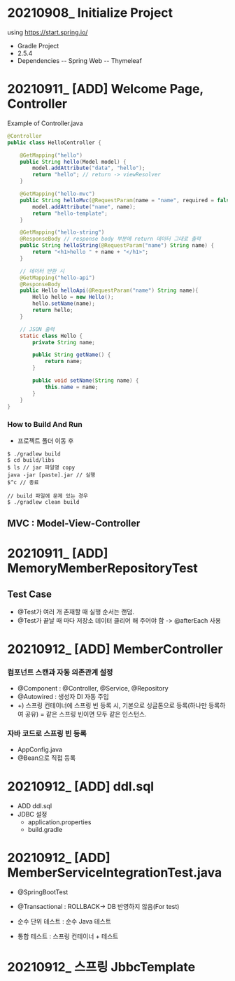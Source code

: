 # 20210908_ Initialize Project
using https://start.spring.io/
- Gradle Project
- 2.5.4
- Dependencies
-- Spring Web
-- Thymeleaf

# 20210911_ [ADD] Welcome Page, Controller

Example of Controller.java
```java
@Controller
public class HelloController {

    @GetMapping("hello")
    public String hello(Model model) {
        model.addAttribute("data", "hello");
        return "hello"; // return -> viewResolver
    }

    @GetMapping("hello-mvc")
    public String helloMvc(@RequestParam(name = "name", required = false) String name, Model model) { // required 기본은 true
        model.addAttribute("name", name);
        return "hello-template";
    }

    @GetMapping("hello-string")
    @ResponseBody // response body 부분에 return 데이터 그대로 출력
    public String helloString(@RequestParam("name") String name) {
        return "<h1>hello " + name + "</h1>";
    }

    // 데이터 반환 시
    @GetMapping("hello-api")
    @ResponseBody
    public Hello helloApi(@RequestParam("name") String name){
        Hello hello = new Hello();
        hello.setName(name);
        return hello;
    }

    // JSON 출력
    static class Hello {
        private String name;

        public String getName() {
            return name;
        }

        public void setName(String name) {
            this.name = name;
        }
    }
}
```

### How to Build And Run
- 프로젝트 폴더 이동 후
```
$ ./gradlew build
$ cd build/libs
$ ls // jar 파일명 copy
java -jar [paste].jar // 실행
$^c // 종료

// build 파일에 문제 있는 경우
$ ./gradlew clean build
```

## MVC : Model-View-Controller

# 20210911_ [ADD] MemoryMemberRepositoryTest
## Test Case
- @Test가 여러 개 존재할 때 실행 순서는 랜덤.
- @Test가 끝날 때 마다 저장소 데이터 클리어 해 주어야 함 -> @afterEach 사용


# 20210912_ [ADD] MemberController

### 컴포넌트 스캔과 자동 의존관계 설정
- @Component : @Controller, @Service, @Repository
- @Autowired : 생성자 DI 자동 주입
- +) 스프링 컨테이너에 스프링 빈 등록 시, 기본으로 싱글톤으로 등록(하나만 등록하여 공유)
   = 같은 스프링 빈이면 모두 같은 인스턴스.

### 자바 코드로 스프링 빈 등록
- AppConfig.java
- @Bean으로 직접 등록

# 20210912_ [ADD] ddl.sql
- ADD ddl.sql
- JDBC 설정
  - application.properties
  - build.gradle

# 20210912_ [ADD] MemberServiceIntegrationTest.java
- @SpringBootTest
- @Transactional : ROLLBACK-> DB 반영하지 않음(For test)

- 순수 단위 테스트 : 순수 Java 테스트
- 통합 테스트 : 스프링 컨테이너 + 테스트

# 20210912_ 스프링 JbbcTemplate